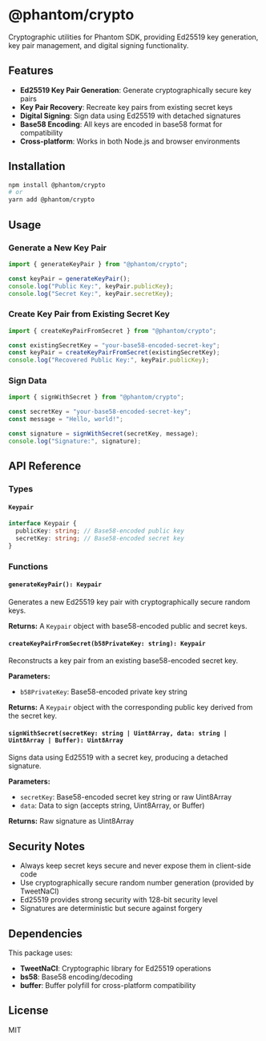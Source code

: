 # @phantom/crypto

Cryptographic utilities for Phantom SDK, providing Ed25519 key generation, key pair management, and digital signing functionality.

## Features

- **Ed25519 Key Pair Generation**: Generate cryptographically secure key pairs
- **Key Pair Recovery**: Recreate key pairs from existing secret keys
- **Digital Signing**: Sign data using Ed25519 with detached signatures
- **Base58 Encoding**: All keys are encoded in base58 format for compatibility
- **Cross-platform**: Works in both Node.js and browser environments

## Installation

```bash
npm install @phantom/crypto
# or
yarn add @phantom/crypto
```

## Usage

### Generate a New Key Pair

```typescript
import { generateKeyPair } from "@phantom/crypto";

const keyPair = generateKeyPair();
console.log("Public Key:", keyPair.publicKey);
console.log("Secret Key:", keyPair.secretKey);
```

### Create Key Pair from Existing Secret Key

```typescript
import { createKeyPairFromSecret } from "@phantom/crypto";

const existingSecretKey = "your-base58-encoded-secret-key";
const keyPair = createKeyPairFromSecret(existingSecretKey);
console.log("Recovered Public Key:", keyPair.publicKey);
```

### Sign Data

```typescript
import { signWithSecret } from "@phantom/crypto";

const secretKey = "your-base58-encoded-secret-key";
const message = "Hello, world!";

const signature = signWithSecret(secretKey, message);
console.log("Signature:", signature);
```

## API Reference

### Types

#### `Keypair`

```typescript
interface Keypair {
  publicKey: string; // Base58-encoded public key
  secretKey: string; // Base58-encoded secret key
}
```

### Functions

#### `generateKeyPair(): Keypair`

Generates a new Ed25519 key pair with cryptographically secure random keys.

**Returns:** A `Keypair` object with base58-encoded public and secret keys.

#### `createKeyPairFromSecret(b58PrivateKey: string): Keypair`

Reconstructs a key pair from an existing base58-encoded secret key.

**Parameters:**

- `b58PrivateKey`: Base58-encoded private key string

**Returns:** A `Keypair` object with the corresponding public key derived from the secret key.

#### `signWithSecret(secretKey: string | Uint8Array, data: string | Uint8Array | Buffer): Uint8Array`

Signs data using Ed25519 with a secret key, producing a detached signature.

**Parameters:**

- `secretKey`: Base58-encoded secret key string or raw Uint8Array
- `data`: Data to sign (accepts string, Uint8Array, or Buffer)

**Returns:** Raw signature as Uint8Array

## Security Notes

- Always keep secret keys secure and never expose them in client-side code
- Use cryptographically secure random number generation (provided by TweetNaCl)
- Ed25519 provides strong security with 128-bit security level
- Signatures are deterministic but secure against forgery

## Dependencies

This package uses:

- **TweetNaCl**: Cryptographic library for Ed25519 operations
- **bs58**: Base58 encoding/decoding
- **buffer**: Buffer polyfill for cross-platform compatibility

## License

MIT
